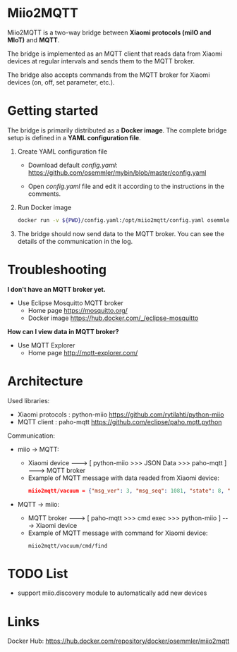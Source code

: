 # Miio2MQTT

Miio2MQTT is a two-way bridge between **Xiaomi protocols (miIO and MIoT)** and **MQTT**.

The bridge is implemented as an MQTT client that reads data from Xiaomi devices at regular intervals and sends them to the MQTT broker.

The bridge also accepts commands from the MQTT broker for Xiaomi devices (on, off, set parameter, etc.).

# Getting started

The bridge is primarily distributed as a **Docker image**. The complete bridge setup is defined in a **YAML configuration file**.

1) Create YAML configuration file

    - Download default *config.yaml*: https://github.com/osemmler/mybin/blob/master/config.yaml

    - Open *config.yaml* file and edit it according to the instructions in the comments.

2) Run Docker image

    ```bash
    docker run -v ${PWD}/config.yaml:/opt/miio2mqtt/config.yaml osemmler/miio2mqtt:latest
    ```

3) The bridge should now send data to the MQTT broker. You can see the details of the communication in the log.

# Troubleshooting

**I don't have an MQTT broker yet.**
- Use Eclipse Mosquitto MQTT broker
    - Home page https://mosquitto.org/
    - Docker image https://hub.docker.com/_/eclipse-mosquitto


**How can I view data in MQTT broker?**
- Use MQTT Explorer
    - Home page http://mqtt-explorer.com/

# Architecture

Used libraries:
- Xiaomi protocols : python-miio https://github.com/rytilahti/python-miio
- MQTT client : paho-mqtt https://github.com/eclipse/paho.mqtt.python

Communication:
- miio -> MQTT:
    - Xiaomi device ---> [ python-miio >>> JSON Data >>> paho-mqtt ] ---> MQTT broker
    - Example of MQTT message with data readed from Xiaomi  device:
        ```json
        miio2mqtt/vacuum = {"msg_ver": 3, "msg_seq": 1081, "state": 8, "battery": 100, "clean_time": 2571, "clean_area": 53337500, "error_code": 0, "map_present": 1, "in_cleaning": 0, "in_returning": 0, "in_fresh_state": 1, "lab_status": 1, "water_box_status": 0, "fan_power": 104, "dnd_enabled": 0, "map_status": 3, "lock_status": 0}
        ```

- MQTT -> miio:
    - MQTT broker ---> [ paho-mqtt >>> cmd exec >>> python-miio ] ---> Xiaomi device
    - Example of MQTT message with command for Xiaomi device:
        ```
        miio2mqtt/vacuum/cmd/find
        ```

# TODO List

- support miio.discovery module to automatically add new devices

# Links

Docker Hub: https://hub.docker.com/repository/docker/osemmler/miio2mqtt